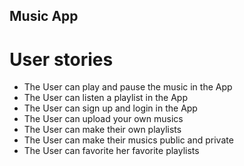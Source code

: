 ## Music App

# User stories
- The User can play and pause the music in the App
- The User can listen a playlist in the App
- The User can sign up and login in the App
- The User can upload your own musics
- The User can make their own playlists
- The User can make their musics public and private
- The User can favorite her favorite playlists
